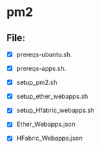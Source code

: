# pm2

## File:
- [x] prereqs-ubuntu.sh.
- [x] prereqs-apps.sh.
- [x] setup_pm2.sh
- [x] setup_ether_webapps.sh
- [x] setup_Hfabric_webapps.sh
- [x] Ether_Webapps.json
- [x] HFabric_Webapps.json

